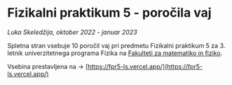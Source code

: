 # Fizikalni praktikum 5 - poročila vaj
*Luka Skeledžija, oktober 2022 - januar 2023*

Spletna stran vsebuje 10 poročil vaj pri predmetu Fizikalni praktikum 5 za 3. letnik univerzitetnega programa Fizika na [Fakulteti za matematiko in fiziko](https://www.fmf.uni-lj.si/sl/).

Vsebina prestavljena na -> [https://fpr5-ls.vercel.app/](https://fpr5-ls.vercel.app/)
